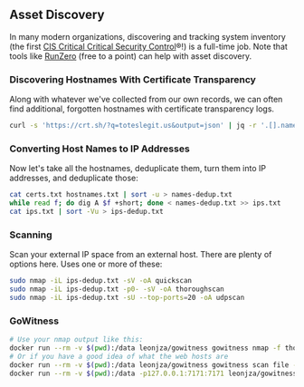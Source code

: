 ## Asset Discovery

In many modern organizations, discovering and tracking system inventory (the first [CIS Critical Critical Security Control](https://www.cisecurity.org/controls)®!) is a full-time job.
Note that tools like [RunZero](https://www.runzero.com/) (free to a point) can help with asset discovery.

### Discovering Hostnames With Certificate Transparency

Along with whatever we've collected from our own records, we can often find additional, forgotten hostnames with certificate transparency logs.

```bash
curl -s 'https://crt.sh/?q=toteslegit.us&output=json' | jq -r '.[].name_value' | grep -v '*' | sort -u >> certs.txt
```

### Converting Host Names to IP Addresses

Now let's take all the hostnames, deduplicate them, turn them into IP addresses, and deduplicate those:

```bash
cat certs.txt hostnames.txt | sort -u > names-dedup.txt
while read f; do dig A $f +short; done < names-dedup.txt >> ips.txt
cat ips.txt | sort -Vu > ips-dedup.txt
```

### Scanning

Scan your external IP space from an external host.
There are plenty of options here.
Uses one or more of these:

```bash
sudo nmap -iL ips-dedup.txt -sV -oA quickscan
sudo nmap -iL ips-dedup.txt -p0- -sV -oA thoroughscan
sudo nmap -iL ips-dedup.txt -sU --top-ports=20 -oA udpscan
```

### GoWitness

```bash
# Use your nmap output like this:
docker run --rm -v $(pwd):/data leonjza/gowitness gowitness nmap -f thoroughscan.xml --open --service-contains http --write-db
# Or if you have a good idea of what the web hosts are
docker run --rm -v $(pwd):/data leonjza/gowitness gowitness scan file -f webhosts.txt --write-db
docker run --rm -v $(pwd):/data -p127.0.0.1:7171:7171 leonjza/gowitness gowitness report server --host 0.0.0.0
```
